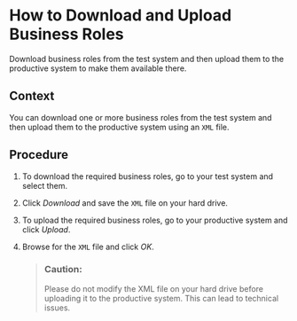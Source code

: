 <!-- copy45a39f24eb7b4b60a2c3cdd522628a6e -->

# How to Download and Upload Business Roles

Download business roles from the test system and then upload them to the productive system to make them available there.



<a name="copy45a39f24eb7b4b60a2c3cdd522628a6e__HowToDownloadUploadBusinessRoles_context"/>

## Context

You can download one or more business roles from the test system and then upload them to the productive system using an `XML` file.



<a name="copy45a39f24eb7b4b60a2c3cdd522628a6e__HowToDownloadUploadBusinessRoles_steps"/>

## Procedure

1.  To download the required business roles, go to your test system and select them.

2.  Click *Download* and save the `XML` file on your hard drive.

3.  To upload the required business roles, go to your productive system and click *Upload*.

4.  Browse for the `XML` file and click *OK*.

    > ### Caution:  
    > Please do not modify the XML file on your hard drive before uploading it to the productive system. This can lead to technical issues.


